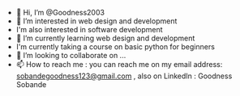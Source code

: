 - 👋 Hi, I’m @Goodness2003
- 👀 I’m interested in web design and development
- I'm also interested in software development
- 🌱 I’m currently learning web design and development
- I'm currently taking a course on   basic python for beginners
- 💞️ I’m looking to collaborate on ...
- 📫 How to reach me : you can reach me on my email address: sobandegoodness123@gmail.com , also on LinkedIn : Goodness Sobande

<!---
Goodness2003/Goodness2003 is a ✨ special ✨ repository because its `README.md` (this file) appears on your GitHub profile.
You can click the Preview link to take a look at your changes.
--->
